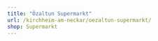```yaml
---
title: "Özaltun Supermarkt"
url: /kirchheim-am-neckar/oezaltun-supermarkt/
shop: Supermarkt
---
```

